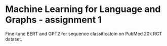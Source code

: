 # Machine Learning for Language and Graphs - assignment 1

Fine-tune BERT and GPT2 for sequence classificatoin on PubMed 20k RCT dataset.
